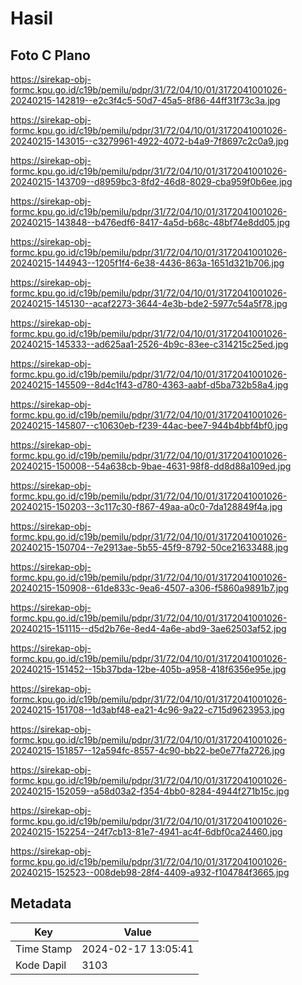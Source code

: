 # Hasil

## Foto C Plano

https://sirekap-obj-formc.kpu.go.id/c19b/pemilu/pdpr/31/72/04/10/01/3172041001026-20240215-142819--e2c3f4c5-50d7-45a5-8f86-44ff31f73c3a.jpg

https://sirekap-obj-formc.kpu.go.id/c19b/pemilu/pdpr/31/72/04/10/01/3172041001026-20240215-143015--c3279961-4922-4072-b4a9-7f8697c2c0a9.jpg

https://sirekap-obj-formc.kpu.go.id/c19b/pemilu/pdpr/31/72/04/10/01/3172041001026-20240215-143709--d8959bc3-8fd2-46d8-8029-cba959f0b6ee.jpg

https://sirekap-obj-formc.kpu.go.id/c19b/pemilu/pdpr/31/72/04/10/01/3172041001026-20240215-143848--b476edf6-8417-4a5d-b68c-48bf74e8dd05.jpg

https://sirekap-obj-formc.kpu.go.id/c19b/pemilu/pdpr/31/72/04/10/01/3172041001026-20240215-144943--1205f1f4-6e38-4436-863a-1651d321b706.jpg

https://sirekap-obj-formc.kpu.go.id/c19b/pemilu/pdpr/31/72/04/10/01/3172041001026-20240215-145130--acaf2273-3644-4e3b-bde2-5977c54a5f78.jpg

https://sirekap-obj-formc.kpu.go.id/c19b/pemilu/pdpr/31/72/04/10/01/3172041001026-20240215-145333--ad625aa1-2526-4b9c-83ee-c314215c25ed.jpg

https://sirekap-obj-formc.kpu.go.id/c19b/pemilu/pdpr/31/72/04/10/01/3172041001026-20240215-145509--8d4c1f43-d780-4363-aabf-d5ba732b58a4.jpg

https://sirekap-obj-formc.kpu.go.id/c19b/pemilu/pdpr/31/72/04/10/01/3172041001026-20240215-145807--c10630eb-f239-44ac-bee7-944b4bbf4bf0.jpg

https://sirekap-obj-formc.kpu.go.id/c19b/pemilu/pdpr/31/72/04/10/01/3172041001026-20240215-150008--54a638cb-9bae-4631-98f8-dd8d88a109ed.jpg

https://sirekap-obj-formc.kpu.go.id/c19b/pemilu/pdpr/31/72/04/10/01/3172041001026-20240215-150203--3c117c30-f867-49aa-a0c0-7da128849f4a.jpg

https://sirekap-obj-formc.kpu.go.id/c19b/pemilu/pdpr/31/72/04/10/01/3172041001026-20240215-150704--7e2913ae-5b55-45f9-8792-50ce21633488.jpg

https://sirekap-obj-formc.kpu.go.id/c19b/pemilu/pdpr/31/72/04/10/01/3172041001026-20240215-150908--61de833c-9ea6-4507-a306-f5860a9891b7.jpg

https://sirekap-obj-formc.kpu.go.id/c19b/pemilu/pdpr/31/72/04/10/01/3172041001026-20240215-151115--d5d2b76e-8ed4-4a6e-abd9-3ae62503af52.jpg

https://sirekap-obj-formc.kpu.go.id/c19b/pemilu/pdpr/31/72/04/10/01/3172041001026-20240215-151452--15b37bda-12be-405b-a958-418f6356e95e.jpg

https://sirekap-obj-formc.kpu.go.id/c19b/pemilu/pdpr/31/72/04/10/01/3172041001026-20240215-151708--1d3abf48-ea21-4c96-9a22-c715d9623953.jpg

https://sirekap-obj-formc.kpu.go.id/c19b/pemilu/pdpr/31/72/04/10/01/3172041001026-20240215-151857--12a594fc-8557-4c90-bb22-be0e77fa2726.jpg

https://sirekap-obj-formc.kpu.go.id/c19b/pemilu/pdpr/31/72/04/10/01/3172041001026-20240215-152059--a58d03a2-f354-4bb0-8284-4944f271b15c.jpg

https://sirekap-obj-formc.kpu.go.id/c19b/pemilu/pdpr/31/72/04/10/01/3172041001026-20240215-152254--24f7cb13-81e7-4941-ac4f-6dbf0ca24460.jpg

https://sirekap-obj-formc.kpu.go.id/c19b/pemilu/pdpr/31/72/04/10/01/3172041001026-20240215-152523--008deb98-28f4-4409-a932-f104784f3665.jpg


## Metadata

| Key        | Value               |
| ---------- | ------------------- |
| Time Stamp | 2024-02-17 13:05:41 |
| Kode Dapil | 3103                |



